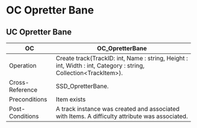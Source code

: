 # OC Opretter Bane
## UC Opretter Bane
|OC|OC_OpretterBane
|----|----|
|Operation|Create track(TrackID: int, Name : string, Height : int, Width : int, Category : string, Collection\<TrackItem>).
Cross-Reference| SSD_OpretterBane.
Preconditions| Item exists
Post-Conditions| A track instance was created and associated with Items. A difficulty attribute was associated. 